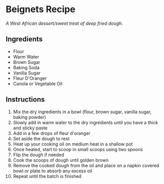 # **Beignets Recipe**

*A West African dessert/sweet treat of deep fried dough.*

## Ingredients

- Flour
- Warm Water
- Brown Sugar
- Baking Soda
- Vanilla Sugar
- Fleur D'Oranger
- Canola or Vegetable Oil

## Instructions

1. Mix the dry ingredients in a bowl (flour, brown sugar, vanilla sugar, baking powder)
2. Slowly add in warm water to the dry ingredients until you have a thick and sticky paste
3. Add in a few drops of fleur d'oranger
4. Set aside the dough to rest
5. Heat up your cooking oil on medium heat in a shallow pot
6. Once heated, start to scoop in small scoops using two spoons
7. Flip the dough if needed
8. Cook the scoops of dough until golden brown
9. Remove the cooked dough from the oil and place on a napkin covered bowl or plate to absorb any excess oil
10. Repeat until the batch is finished
